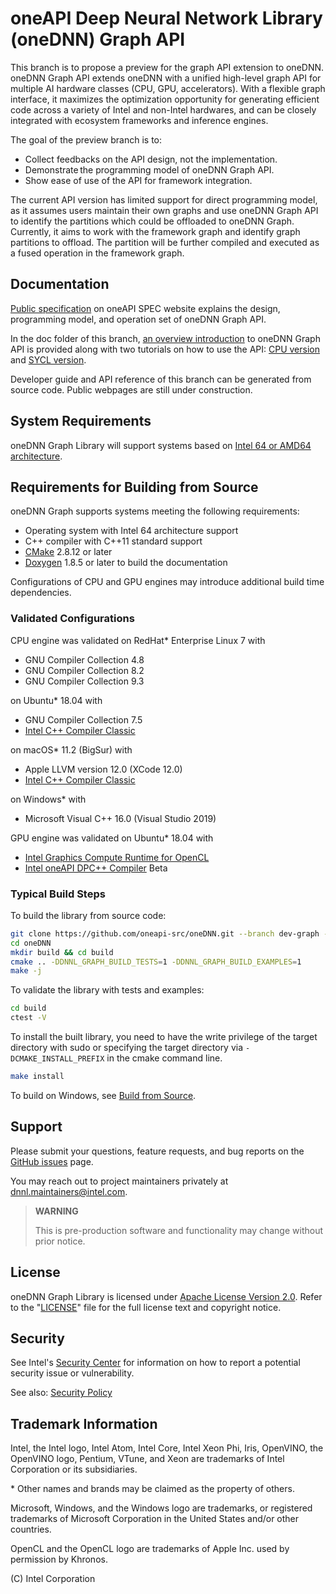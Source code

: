 oneAPI Deep Neural Network Library (oneDNN) Graph API
===========================================

This branch is to propose a preview for the graph API extension to oneDNN. 
oneDNN Graph API extends oneDNN with a unified high-level graph API for 
multiple AI hardware classes (CPU, GPU, accelerators). With a flexible graph 
interface, it maximizes the optimization opportunity for generating efficient 
code across a variety of Intel and non-Intel hardwares, and can be closely 
integrated with ecosystem frameworks and inference engines.

The goal of the preview branch is to:
* Collect feedbacks on the API design, not the implementation.
* Demonstrate the programming model of oneDNN Graph API.
* Show ease of use of the API for framework integration.

The current API version has limited support for direct programming model, as 
it assumes users maintain their own graphs and use oneDNN Graph API to identify 
the partitions which could be offloaded to oneDNN Graph. Currently, it aims to 
work with the framework graph and identify graph partitions to offload. The 
partition will be further compiled and executed as a fused operation in the 
framework graph.

## Documentation

[Public specification](https://spec.oneapi.com/onednn-graph/latest/index.html) 
on oneAPI SPEC website explains the design, programming model, and operation 
set of oneDNN Graph API.

In the doc folder of this branch, [an overview introduction](doc/README.md) to
oneDNN Graph API is provided along with two tutorials on how to use the API:
[CPU version](doc/cpu_get_started.md) and [SYCL version](doc/sycl_get_started.md).

Developer guide and API reference of this branch can be generated from source 
code. Public webpages are still under construction.

## System Requirements

oneDNN Graph Library will support systems based on
[Intel 64 or AMD64 architecture](https://en.wikipedia.org/wiki/X86-64).

## Requirements for Building from Source

oneDNN Graph supports systems meeting the following requirements:
* Operating system with Intel 64 architecture support
* C++ compiler with C++11 standard support
* [CMake](https://cmake.org/download/) 2.8.12 or later
* [Doxygen](http://www.doxygen.nl/download.html#srcbin) 1.8.5 or later
  to build the documentation

Configurations of CPU and GPU engines may introduce additional build time
dependencies.

### Validated Configurations

CPU engine was validated on RedHat* Enterprise Linux 7 with
* GNU Compiler Collection 4.8
* GNU Compiler Collection 8.2
* GNU Compiler Collection 9.3

on Ubuntu* 18.04 with
* GNU Compiler Collection 7.5
* [Intel C++ Compiler Classic](https://software.intel.com/content/www/us/en/develop/tools/oneapi/hpc-toolkit.html)

on macOS* 11.2 (BigSur) with
* Apple LLVM version 12.0 (XCode 12.0)
* [Intel C++ Compiler Classic](https://software.intel.com/content/www/us/en/develop/tools/oneapi/hpc-toolkit.html)

on Windows* with

* Microsoft Visual C++ 16.0 (Visual Studio 2019)

GPU engine was validated on Ubuntu* 18.04 with
* [Intel Graphics Compute Runtime for OpenCL](https://github.com/intel/compute-runtime/releases)
* [Intel oneAPI DPC++ Compiler](https://software.intel.com/en-us/oneapi/dpc-compiler)
  Beta

### Typical Build Steps

To build the library from source code:

```bash
git clone https://github.com/oneapi-src/oneDNN.git --branch dev-graph --recursive
cd oneDNN
mkdir build && cd build
cmake .. -DDNNL_GRAPH_BUILD_TESTS=1 -DDNNL_GRAPH_BUILD_EXAMPLES=1
make -j
```

To validate the library with tests and examples:

```bash
cd build
ctest -V
```

To install the built library, you need to have the write privilege of the target
directory with sudo or specifying the target directory via
`-DCMAKE_INSTALL_PREFIX` in the cmake command line.

```bash
make install
```

To build on Windows, see [Build from Source](./doc/build/build.md#Windows).

## Support

Please submit your questions, feature requests, and bug reports on the
[GitHub issues](https://github.com/oneapi-src/oneDNN/issues) page.

You may reach out to project maintainers privately
at dnnl.maintainers@intel.com.

> **WARNING**
>
> This is pre-production software and functionality may change without prior
> notice.

## License

oneDNN Graph Library is licensed under [Apache License Version 2.0](LICENSE). 
Refer to the "[LICENSE](LICENSE)" file for the full license text and copyright
notice.

## Security

See Intel's [Security Center](https://www.intel.com/content/www/us/en/security-center/default.html)
for information on how to report a potential security issue or vulnerability.

See also: [Security Policy](SECURITY.md)

## Trademark Information

Intel, the Intel logo, Intel Atom, Intel Core, Intel Xeon Phi, Iris, OpenVINO,
the OpenVINO logo, Pentium, VTune, and Xeon are trademarks of Intel Corporation
or its subsidiaries.

\* Other names and brands may be claimed as the property of others.

Microsoft, Windows, and the Windows logo are trademarks, or registered
trademarks of Microsoft Corporation in the United States and/or other
countries.

OpenCL and the OpenCL logo are trademarks of Apple Inc. used by permission by
Khronos.

(C) Intel Corporation
